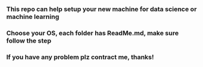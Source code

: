 ### This repo can help setup your new machine for data science or machine learning
### Choose your OS, each folder has ReadMe.md, make sure follow the step
### If you have any problem plz contract me, thanks!
